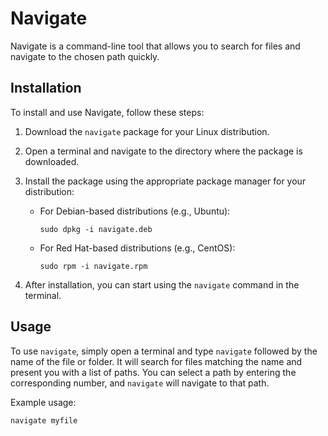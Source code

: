 # Navigate

Navigate is a command-line tool that allows you to search for files and navigate to the chosen path quickly.

## Installation

To install and use Navigate, follow these steps:

1. Download the `navigate` package for your Linux distribution.

2. Open a terminal and navigate to the directory where the package is downloaded.

3. Install the package using the appropriate package manager for your distribution:

   - For Debian-based distributions (e.g., Ubuntu):
     ```
     sudo dpkg -i navigate.deb
     ```

   - For Red Hat-based distributions (e.g., CentOS):
     ```
     sudo rpm -i navigate.rpm
     ```

4. After installation, you can start using the `navigate` command in the terminal.

## Usage

To use `navigate`, simply open a terminal and type `navigate` followed by the name of the file or folder. It will search for files matching the name and present you with a list of paths. You can select a path by entering the corresponding number, and `navigate` will navigate to that path.

Example usage:

```
navigate myfile
```

